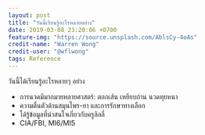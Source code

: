 ```yaml
---
layout: post
title: "วันนี้เรียนรู้อะไรหลายอย่าง"
date: 2019-03-08 23:20:06 +0700
feature-img: "https://source.unsplash.com/AblsCy-4oAs"
credit-name: "Warren Wong"
credit-user: "@wflwong"
tags: Reference
---
```

วันนี้ได้เรียนรู้อะไรหลายๆ อย่าง

- การนวดมีมากมายหลายศาสตร์: ตอกเส้น เหยียบถ่าน นวดทุยหนา
- ความตื่นตัวด้านสมุนไพร-ยา และการรักษาทางเลือก
- ได้รู้ข้อมูลที่น่าสนใจเกี่ยวกับครูลิลลี่
- CIA/FBI, MI6/MI5
